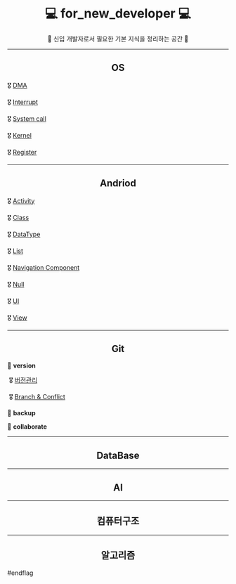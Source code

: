 # <div align="center">💻 for_new_developer 💻 </div>

<div align="center">🚩 신입 개발자로서 필요한 기본 지식을 정리하는 공간 🚩</div>   





---

## <div align="center">OS</div>

🎖 [DMA](./OS/DMA.md)

🎖 [Interrupt](./OS/Interrupt.md)

🎖 [System call](./OS/System_call.md)

🎖 [Kernel](./OS/Kernel.md)

🎖 [Register ](./OS/Register.md)  



-----

## <div align="center">Andriod</div>

🎖 [Activity](./Andriod/Activity.md)

🎖 [Class](./Andriod/Class.md)

🎖 [DataType](./Andriod/DataType.md)

🎖 [List](./Andriod/List.md)

🎖 [Navigation Component](./Andriod/NavComponent.md)

🎖 [Null](./Andriod/Null.md)

🎖 [UI](./Andriod/UI.md)

🎖 [View](./Andriod/View.md)   



-----

## <div align="center">Git</div>

🥇 **version**

​	🎖 [버전관리](./Git/버전관리.md)

​	🎖 [Branch & Conflict](./Git/BranchandConflict.md)

🥈 **backup**

🥉 **collaborate**   



-----

## <div align="center">DataBase</div>   



-----

## <div align="center">AI</div>



-----

## <div align="center">컴퓨터구조</div>



-----

## <div align="center">알고리즘</div>   





#endflag

